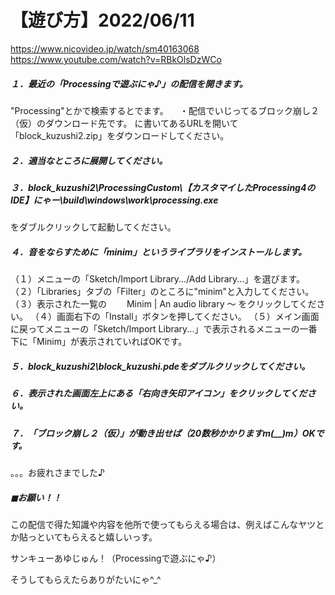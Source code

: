 # 【遊び方】2022/06/11

https://www.nicovideo.jp/watch/sm40163068
https://www.youtube.com/watch?v=RBkOlsDzWCo

##### １．最近の「Processingで遊ぶにゃ♪」の配信を開きます。

  "Processing"とかで検索するとでます。
　・配信でいじってるブロック崩し２（仮）のダウンロード先です。
に書いてあるURLを開いて「block_kuzushi2.zip」をダウンロードしてください。

##### ２．適当なところに展開してください。

##### ３．block_kuzushi2\ProcessingCustom\【カスタマイしたProcessing4のIDE】にゃー\build\windows\work\processing.exe
をダブルクリックして起動してください。

##### ４．音をならすために「minim」というライブラリをインストールします。

（１）メニューの「Sketch/Import Library.../Add Library...」を選びます。
（２）「Libraries」タブの「Filter」のところに"minim"と入力してください。
（３）表示された一覧の
　　Minim | An audio library ～
をクリックしてください。
（４）画面右下の「Install」ボタンを押してください。
（５）メイン画面に戻ってメニューの「Sketch/Import Library...」で表示されるメニューの一番下に「Minim」が表示されていればOKです。

##### ５．block_kuzushi2\block_kuzushi.pdeをダブルクリックしてください。

##### ６．表示された画面左上にある「右向き矢印アイコン」をクリックしてください。

##### ７．「ブロック崩し２（仮）」が動き出せば（20数秒かかりますm(__)m）OKです。

。。。お疲れさまでした♪


##### ◼お願い！！
この配信で得た知識や内容を他所で使ってもらえる場合は、例えばこんなヤツとか貼っといてもらえると嬉しいっす。

サンキューあゆじゅん！（Processingで遊ぶにゃ♪）

そうしてもらえたらありがたいにゃ^_^
